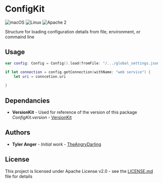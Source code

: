 # ConfigKit
![macOS](https://img.shields.io/badge/os-macOS-green.svg?style=flat)
![Linux](https://img.shields.io/badge/os-linux-green.svg?style=flat)
![Apache 2](https://img.shields.io/badge/license-Apache2-blue.svg?style=flat)

Structure for loading configuration details from file, environment, or commaind line

## Usage
```Swift
var config: Config = Config().load(fromFile: "/.../global_settings.json").load(fromFile: "~/.../local_settings.json")

if let connection = config.getConnection(withName: "web service") {
    let uri = conncetion.uri
    
}

```

## Dependancies
* **VersionKit** - Used for reference of the version of this package *ConfigKit.version* - [VersionKit](https://github.com/TheAngryDarling/VersionKit)

## Authors

* **Tyler Anger** - *Initial work* - [TheAngryDarling](https://github.com/TheAngryDarling)

## License

This project is licensed under Apache License v2.0 - see the [LICENSE.md](LICENSE.md) file for details

